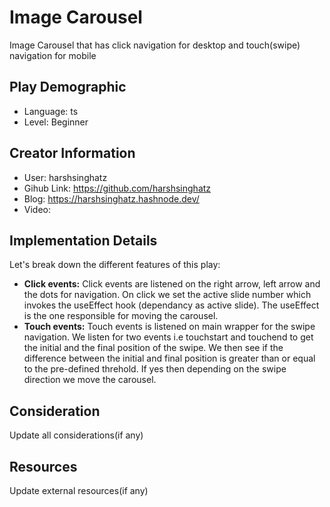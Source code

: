 # Image Carousel

Image Carousel that has click navigation for desktop and touch(swipe) navigation for mobile

## Play Demographic

- Language: ts
- Level: Beginner

## Creator Information

- User: harshsinghatz
- Gihub Link: https://github.com/harshsinghatz
- Blog: https://harshsinghatz.hashnode.dev/
- Video:

## Implementation Details

Let's break down the different features of this play:

- **Click events:** Click events are listened on the right arrow, left arrow and the dots for navigation. On click we set the active slide number which invokes the useEffect hook (dependancy as active slide). The useEffect is the one responsible for moving the carousel.
- **Touch events:** Touch events is listened on main wrapper for the swipe navigation. We listen for two events i.e touchstart and touchend to get the initial and the final position of the swipe. We then see if the difference between the initial and final position is greater than or equal to the pre-defined threhold. If yes then depending on the swipe direction we move the carousel.

## Consideration

Update all considerations(if any)

## Resources

Update external resources(if any)

